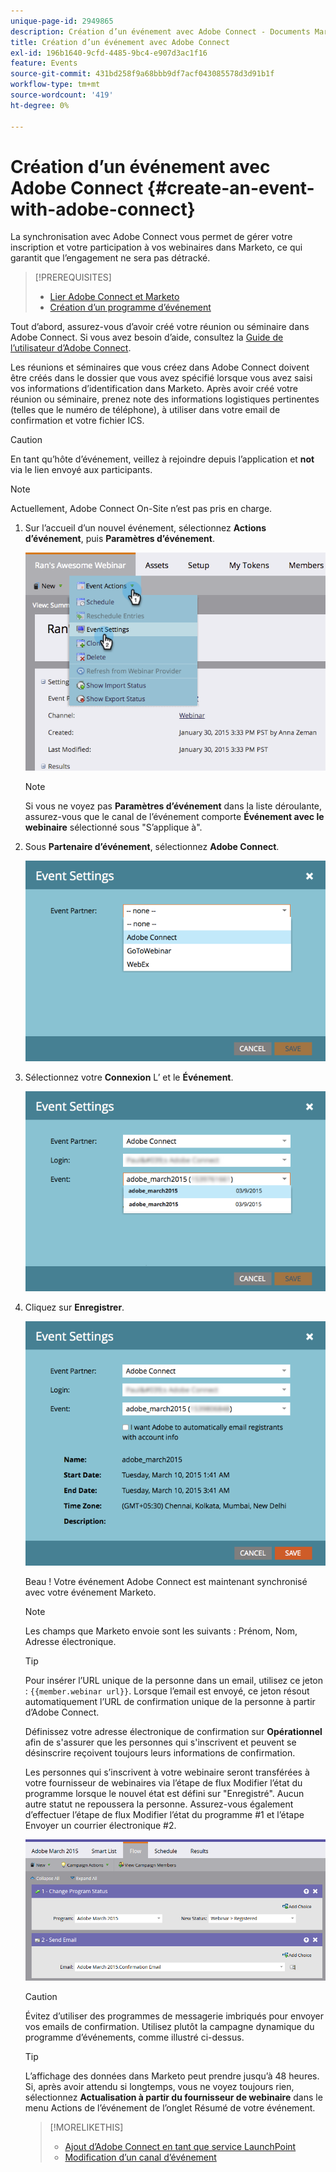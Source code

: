 ```yaml
---
unique-page-id: 2949865
description: Création d’un événement avec Adobe Connect - Documents Marketo - Documentation du produit
title: Création d’un événement avec Adobe Connect
exl-id: 196b1640-9cfd-4485-9bc4-e907d3ac1f16
feature: Events
source-git-commit: 431bd258f9a68bbb9df7acf043085578d3d91b1f
workflow-type: tm+mt
source-wordcount: '419'
ht-degree: 0%

---
```


# Création d’un événement avec Adobe Connect {#create-an-event-with-adobe-connect}

La synchronisation avec Adobe Connect vous permet de gérer votre inscription et votre participation à vos webinaires dans Marketo, ce qui garantit que l’engagement ne sera pas détracké.

>[!PREREQUISITES]
>
>* [Lier Adobe Connect et Marketo](/help/marketo/product-docs/administration/additional-integrations/add-adobe-connect-as-a-launchpoint-service.md)
>* [Création d’un programme d’événement](/help/marketo/product-docs/demand-generation/events/understanding-events/create-a-new-event-program.md)

Tout d’abord, assurez-vous d’avoir créé votre réunion ou séminaire dans Adobe Connect. Si vous avez besoin d’aide, consultez la [Guide de l’utilisateur d’Adobe Connect](https://help.adobe.com/en_US/connect/9.0/using/index.html).

Les réunions et séminaires que vous créez dans Adobe Connect doivent être créés dans le dossier que vous avez spécifié lorsque vous avez saisi vos informations d’identification dans Marketo. Après avoir créé votre réunion ou séminaire, prenez note des informations logistiques pertinentes (telles que le numéro de téléphone), à utiliser dans votre email de confirmation et votre fichier ICS.

>[!CAUTION]
>
>En tant qu’hôte d’événement, veillez à rejoindre depuis l’application et **not** via le lien envoyé aux participants.

>[!NOTE]
>
>Actuellement, Adobe Connect On-Site n’est pas pris en charge.

1. Sur l’accueil d’un nouvel événement, sélectionnez **Actions d’événement**, puis **Paramètres d’événement**.

   ![](assets/image2015-1-30-15-3a34-3a28.png)

   >[!NOTE]
   >
   >Si vous ne voyez pas **Paramètres d’événement** dans la liste déroulante, assurez-vous que le canal de l’événement comporte **Événement avec le webinaire** sélectionné sous &quot;S’applique à&quot;.

1. Sous **Partenaire d’événement**, sélectionnez **Adobe Connect**.

   ![](assets/event-settings-adobe-connect.png)

1. Sélectionnez votre **Connexion** L’ et le **Événement**.

   ![](assets/event-settings-select-event-adobe-connect.png)

1. Cliquez sur **Enregistrer**.

   ![](assets/event-settings-overview.png)

   Beau ! Votre événement Adobe Connect est maintenant synchronisé avec votre événement Marketo.

   >[!NOTE]
   >
   >Les champs que Marketo envoie sont les suivants : Prénom, Nom, Adresse électronique.

   >[!TIP]
   >
   >Pour insérer l’URL unique de la personne dans un email, utilisez ce jeton : `{{member.webinar url}}`. Lorsque l’email est envoyé, ce jeton résout automatiquement l’URL de confirmation unique de la personne à partir d’Adobe Connect.
   >
   >Définissez votre adresse électronique de confirmation sur **Opérationnel** afin de s&#39;assurer que les personnes qui s&#39;inscrivent et peuvent se désinscrire reçoivent toujours leurs informations de confirmation.

   Les personnes qui s’inscrivent à votre webinaire seront transférées à votre fournisseur de webinaires via l’étape de flux Modifier l’état du programme lorsque le nouvel état est défini sur &quot;Enregistré&quot;. Aucun autre statut ne repoussera la personne. Assurez-vous également d’effectuer l’étape de flux Modifier l’état du programme #1 et l’étape Envoyer un courrier électronique #2.

   ![](assets/adobe.png)

   >[!CAUTION]
   >
   >Évitez d’utiliser des programmes de messagerie imbriqués pour envoyer vos emails de confirmation. Utilisez plutôt la campagne dynamique du programme d’événements, comme illustré ci-dessus.

   >[!TIP]
   >
   >L’affichage des données dans Marketo peut prendre jusqu’à 48 heures. Si, après avoir attendu si longtemps, vous ne voyez toujours rien, sélectionnez **Actualisation à partir du fournisseur de webinaire** dans le menu Actions de l’événement de l’onglet Résumé de votre événement.

   >[!MORELIKETHIS]
   >
   >* [Ajout d’Adobe Connect en tant que service LaunchPoint](/help/marketo/product-docs/administration/additional-integrations/add-adobe-connect-as-a-launchpoint-service.md)
   >* [Modification d’un canal d’événement](/help/marketo/product-docs/demand-generation/events/understanding-events/edit-an-event-channel.md)
